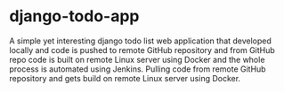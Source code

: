 # django-todo-app
A simple yet interesting django todo list web application that developed locally and code is pushed to remote GitHub repository and from GitHub repo code is built on remote Linux server using Docker and the whole process is automated using Jenkins. Pulling code from remote GitHub repository and gets build on remote Linux server using Docker.
